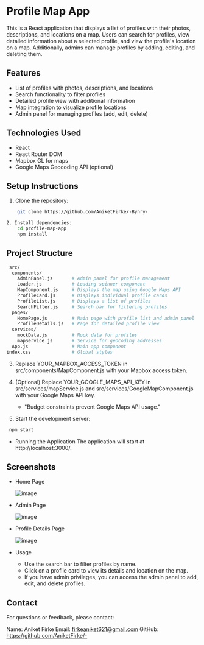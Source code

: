 # Profile Map App

This is a React application that displays a list of profiles with their photos, descriptions, and locations on a map. Users can search for profiles, view detailed information about a selected profile, and view the profile's location on a map. Additionally, admins can manage profiles by adding, editing, and deleting them.

## Features

* List of profiles with photos, descriptions, and locations
* Search functionality to filter profiles
* Detailed profile view with additional information
* Map integration to visualize profile locations
* Admin panel for managing profiles (add, edit, delete)

## Technologies Used

* React
* React Router DOM
* Mapbox GL for maps
* Google Maps Geocoding API (optional)
  

## Setup Instructions

1. Clone the repository:

```bash
    git clone https://github.com/AniketFirke/-Bynry-

2. Install dependencies:
    cd profile-map-app
    npm install
```
## Project Structure
  ```bash
   src/
    components/
      AdminPanel.js       # Admin panel for profile management
      Loader.js           # Loading spinner component
      MapComponent.js     # Displays the map using Google Maps API
      ProfileCard.js      # Displays individual profile cards
      ProfileList.js      # Displays a list of profiles
      SearchFilter.js     # Search bar for filtering profiles
    pages/
      HomePage.js         # Main page with profile list and admin panel
      ProfileDetails.js   # Page for detailed profile view
    services/
      mockData.js         # Mock data for profiles
      mapService.js       # Service for geocoding addresses
    App.js                # Main app component
  index.css               # Global styles
```
3. Replace YOUR_MAPBOX_ACCESS_TOKEN in src/components/MapComponent.js with your Mapbox access token.

4. (Optional) Replace YOUR_GOOGLE_MAPS_API_KEY in src/services/mapService.js and src/services/GoogleMapComponent.js with your Google Maps API key.
    - "Budget constraints prevent Google Maps API usage."

5. Start the development server:
  ```bash
   npm start
  ```
* Running the Application
    The application will start at http://localhost:3000/.
  
## Screenshots
* Home Page
  
    ![image](https://github.com/user-attachments/assets/54a920b5-ae39-4a7d-886e-6cbbd8982322)

* Admin Page
  
    ![image](https://github.com/user-attachments/assets/b3ca32ab-1271-4bf4-9546-9605e21f3676)
  
* Profile Details Page
  
    ![image](https://github.com/user-attachments/assets/e21b2164-8685-493d-80b2-fbb64c6df4dc)
* Usage
    - Use the search bar to filter profiles by name.
    - Click on a profile card to view its details and location on the map.
    - If you have admin privileges, you can access the admin panel to add, edit, and delete profiles.
 
 
 ## Contact

  For questions or feedback, please contact:
  
  Name: Aniket Firke
  Email: firkeaniket621@gmail.com 
  GitHub: https://github.com/AniketFirke/-

